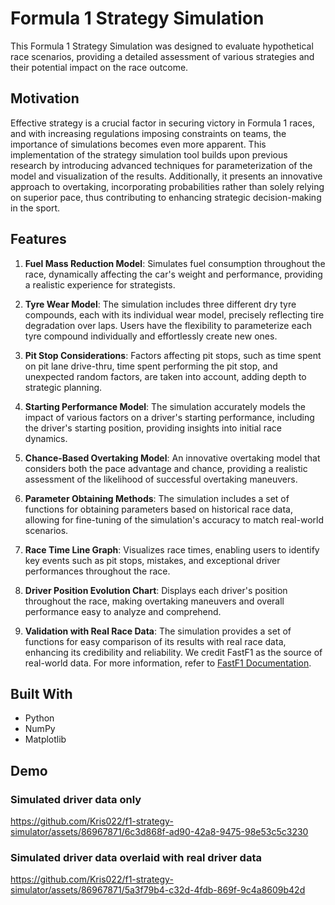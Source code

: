 # Formula 1 Strategy Simulation

This Formula 1 Strategy Simulation was designed to evaluate hypothetical race scenarios, providing a detailed assessment of various strategies and their potential impact on the race outcome.

## Motivation

Effective strategy is a crucial factor in securing victory in Formula 1 races, and with increasing regulations imposing constraints on teams, the importance of simulations becomes even more apparent. This implementation of the strategy simulation tool builds upon previous research by introducing advanced techniques for parameterization of the model and visualization of the results. Additionally, it presents an innovative approach to overtaking, incorporating probabilities rather than solely relying on superior pace, thus contributing to enhancing strategic decision-making in the sport.

## Features

1. **Fuel Mass Reduction Model**: Simulates fuel consumption throughout the race, dynamically affecting the car's weight and performance, providing a realistic experience for strategists.

2. **Tyre Wear Model**: The simulation includes three different dry tyre compounds, each with its individual wear model, precisely reflecting tire degradation over laps. Users have the flexibility to parameterize each tyre compound individually and effortlessly create new ones.

3. **Pit Stop Considerations**: Factors affecting pit stops, such as time spent on pit lane drive-thru, time spent performing the pit stop, and unexpected random factors, are taken into account, adding depth to strategic planning.

4. **Starting Performance Model**: The simulation accurately models the impact of various factors on a driver's starting performance, including the driver's starting position, providing insights into initial race dynamics.

5. **Chance-Based Overtaking Model**: An innovative overtaking model that considers both the pace advantage and chance, providing a realistic assessment of the likelihood of successful overtaking maneuvers.

6. **Parameter Obtaining Methods**: The simulation includes a set of functions for obtaining parameters based on historical race data, allowing for fine-tuning of the simulation's accuracy to match real-world scenarios.

7. **Race Time Line Graph**: Visualizes race times, enabling users to identify key events such as pit stops, mistakes, and exceptional driver performances throughout the race.

8. **Driver Position Evolution Chart**: Displays each driver's position throughout the race, making overtaking maneuvers and overall performance easy to analyze and comprehend.

9. **Validation with Real Race Data**: The simulation provides a set of functions for easy comparison of its results with real race data, enhancing its credibility and reliability. We credit FastF1 as the source of real-world data. For more information, refer to [FastF1 Documentation](https://docs.fastf1.dev/).

## Built With

- Python
- NumPy
- Matplotlib

## Demo

### Simulated driver data only
https://github.com/Kris022/f1-strategy-simulator/assets/86967871/6c3d868f-ad90-42a8-9475-98e53c5c3230

### Simulated driver data overlaid with real driver data
https://github.com/Kris022/f1-strategy-simulator/assets/86967871/5a3f79b4-c32d-4fdb-869f-9c4a8609b42d


